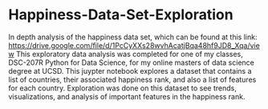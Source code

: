# Happiness-Data-Set-Exploration
In depth analysis of the happiness data set, which can be found at this link: https://drive.google.com/file/d/1PcCyXXs28wvhAcatjBqa48hf9JD8_Xqa/view
This exploratory data analysis was completed for one of my classes, DSC-207R Python for Data Science, for my online masters of data science degree at UCSD. 
This juypter notebook explores a dataset that contains a list of countries, their associated happiness rank, and also a list of features for each country. Exploration was done on this dataset to see trends, visualizations, and analysis of important features in the happiness rank. 
